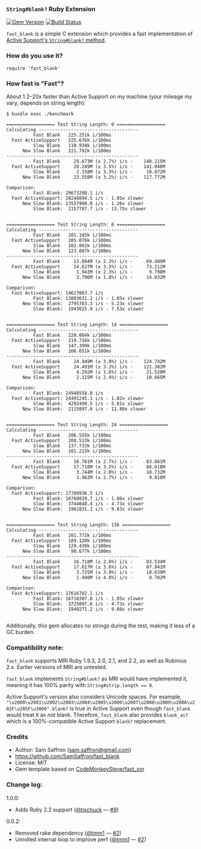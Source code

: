 ### `String#blank?` Ruby Extension

[![Gem Version](https://badge.fury.io/rb/fast_blank.png)](http://badge.fury.io/rb/fast_blank) [![Build Status](https://travis-ci.org/SamSaffron/fast_blank.png?branch=master)](https://travis-ci.org/SamSaffron/fast_blank)

`fast_blank` is a simple C extension which provides a fast implementation of [Active Support's `String#blank?` method](http://api.rubyonrails.org/classes/String.html#method-i-blank-3F).

### How do you use it?

    require 'fast_blank'

### How fast is "Fast"?

About 1.2–20x faster than Active Support on my machine (your mileage my vary, depends on string length):

```
$ bundle exec ./benchmark

================== Test String Length: 0 ==================
Calculating -------------------------------------
          Fast Blank   225.251k i/100ms
  Fast ActiveSupport   225.676k i/100ms
          Slow Blank   110.934k i/100ms
      New Slow Blank   221.792k i/100ms
-------------------------------------------------
          Fast Blank     29.673M (± 2.7%) i/s -    148.215M
  Fast ActiveSupport     28.249M (± 3.5%) i/s -    141.048M
          Slow Blank      2.158M (± 3.3%) i/s -     10.872M
      New Slow Blank     23.558M (± 3.2%) i/s -    117.772M

Comparison:
          Fast Blank: 29673200.1 i/s
  Fast ActiveSupport: 28248894.5 i/s - 1.05x slower
      New Slow Blank: 23557900.0 i/s - 1.26x slower
          Slow Blank:  2157787.7 i/s - 13.75x slower


================== Test String Length: 6 ==================
Calculating -------------------------------------
          Fast Blank   201.185k i/100ms
  Fast ActiveSupport   205.076k i/100ms
          Slow Blank   102.061k i/100ms
      New Slow Blank   123.087k i/100ms
-------------------------------------------------
          Fast Blank     13.894M (± 2.3%) i/s -     69.409M
  Fast ActiveSupport     14.627M (± 3.5%) i/s -     73.212M
          Slow Blank      1.943M (± 2.3%) i/s -      9.798M
      New Slow Blank      2.796M (± 1.8%) i/s -     14.032M

Comparison:
  Fast ActiveSupport: 14627063.7 i/s
          Fast Blank: 13893631.2 i/s - 1.05x slower
      New Slow Blank:  2795783.3 i/s - 5.23x slower
          Slow Blank:  1943025.9 i/s - 7.53x slower


================== Test String Length: 14 ==================
Calculating -------------------------------------
          Fast Blank   220.004k i/100ms
  Fast ActiveSupport   219.716k i/100ms
          Slow Blank   147.399k i/100ms
      New Slow Blank   106.651k i/100ms
-------------------------------------------------
          Fast Blank     24.949M (± 3.0%) i/s -    124.742M
  Fast ActiveSupport     24.491M (± 3.3%) i/s -    122.382M
          Slow Blank      4.292M (± 1.6%) i/s -     21.520M
      New Slow Blank      2.115M (± 2.4%) i/s -     10.665M

Comparison:
          Fast Blank: 24948558.8 i/s
  Fast ActiveSupport: 24491245.1 i/s - 1.02x slower
          Slow Blank:  4292490.5 i/s - 5.81x slower
      New Slow Blank:  2115097.6 i/s - 11.80x slower


================== Test String Length: 24 ==================
Calculating -------------------------------------
          Fast Blank   206.555k i/100ms
  Fast ActiveSupport   208.513k i/100ms
          Slow Blank   137.733k i/100ms
      New Slow Blank   101.215k i/100ms
-------------------------------------------------
          Fast Blank     16.761M (± 2.7%) i/s -     83.861M
  Fast ActiveSupport     17.710M (± 3.2%) i/s -     88.618M
          Slow Blank      3.744M (± 2.0%) i/s -     18.732M
      New Slow Blank      1.962M (± 2.7%) i/s -      9.818M

Comparison:
  Fast ActiveSupport: 17709936.5 i/s
          Fast Blank: 16760839.7 i/s - 1.06x slower
          Slow Blank:  3744048.4 i/s - 4.73x slower
      New Slow Blank:  1961831.1 i/s - 9.03x slower


================== Test String Length: 136 ==================
Calculating -------------------------------------
          Fast Blank   201.772k i/100ms
  Fast ActiveSupport   189.120k i/100ms
          Slow Blank   129.439k i/100ms
      New Slow Blank    90.677k i/100ms
-------------------------------------------------
          Fast Blank     16.718M (± 2.8%) i/s -     83.534M
  Fast ActiveSupport     17.617M (± 3.6%) i/s -     87.941M
          Slow Blank      3.725M (± 3.0%) i/s -     18.639M
      New Slow Blank      1.940M (± 4.8%) i/s -      9.702M

Comparison:
  Fast ActiveSupport: 17616782.1 i/s
          Fast Blank: 16718307.8 i/s - 1.05x slower
          Slow Blank:  3725097.6 i/s - 4.73x slower
      New Slow Blank:  1940271.2 i/s - 9.08x slower


```

Additionally, this gem allocates no strings during the test, making it less of a GC burden.

### Compatibility note:

`fast_blank` supports MRI Ruby 1.9.3, 2.0, 2.1, and 2.2, as well as Rubinius 2.x. Earlier versions of MRI are untested.

`fast_blank` implements `String#blank?` as MRI would have implemented it, meaning it has 100% parity with `String#strip.length == 0`.

Active Support's version also considers Unicode spaces.  For example, `"\u2000\u2001\u2002\u2003\u2004\u2005\u2006\u2007\u2008\u2009\u200A\u202F\u205F\u3000".blank?` is true in Active Support even though `fast_blank` would treat it as *not* blank.  Therefore, `fast_blank` also provides `blank_as?` which is a 100%-compatible Active Support `blank?` replacement.

### Credits

* Author: Sam Saffron (sam.saffron@gmail.com)
* https://github.com/SamSaffron/fast_blank
* License: MIT
* Gem template based on [CodeMonkeySteve/fast_xor](https://github.com/CodeMonkeySteve/fast_xor)

### Change log:

1.0.0:
  - Adds Ruby 2.2 support ([@tjschuck](https://github.com/tjschuck) — [#9](https://github.com/SamSaffron/fast_blank/pull/9))

0.0.2:
  - Removed rake dependency ([@tmm1](https://github.com/tmm1) — [#2](https://github.com/SamSaffron/fast_blank/pull/2))
  - Unrolled internal loop to improve perf ([@tmm1](https://github.com/tmm1) — [#2](https://github.com/SamSaffron/fast_blank/pull/2))
